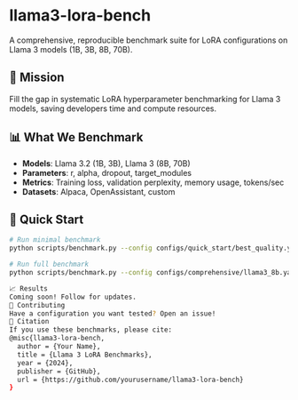 # llama3-lora-bench

A comprehensive, reproducible benchmark suite for LoRA configurations on Llama 3 models (1B, 3B, 8B, 70B).

## 🎯 Mission

Fill the gap in systematic LoRA hyperparameter benchmarking for Llama 3 models, saving developers time and compute resources.

## 📊 What We Benchmark

- **Models**: Llama 3.2 (1B, 3B), Llama 3 (8B, 70B)
- **Parameters**: r, alpha, dropout, target_modules
- **Metrics**: Training loss, validation perplexity, memory usage, tokens/sec
- **Datasets**: Alpaca, OpenAssistant, custom

## 🚀 Quick Start

```bash
# Run minimal benchmark
python scripts/benchmark.py --config configs/quick_start/best_quality.yaml

# Run full benchmark  
python scripts/benchmark.py --config configs/comprehensive/llama3_8b.yaml

📈 Results
Coming soon! Follow for updates.
🤝 Contributing
Have a configuration you want tested? Open an issue!
📝 Citation
If you use these benchmarks, please cite:
@misc{llama3-lora-bench,
  author = {Your Name},
  title = {Llama 3 LoRA Benchmarks},
  year = {2024},
  publisher = {GitHub},
  url = {https://github.com/yourusername/llama3-lora-bench}
}